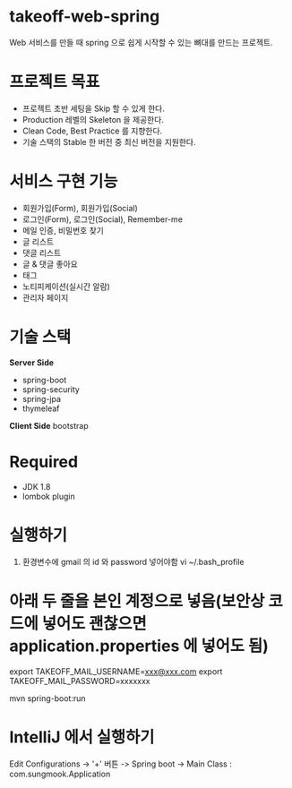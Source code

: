# takeoff-web-spring
Web 서비스를 만들 때 spring 으로 쉽게 시작할 수 있는 뼈대를 만드는 프로젝트. 

# 프로젝트 목표
- 프로젝트 초반 세팅을 Skip 할 수 있게 한다.
- Production 레벨의 Skeleton 을 제공한다.
- Clean Code, Best Practice 를 지향한다.
- 기술 스택의 Stable 한 버전 중 최신 버전을 지원한다.

# 서비스 구현 기능
- 회원가입(Form), 회원가입(Social)
- 로그인(Form), 로그인(Social), Remember-me
- 메일 인증, 비밀번호 찾기
- 글 리스트
- 댓글 리스트
- 글 & 댓글 좋아요
- 태그
- 노티피케이션(실시간 알람)
- 관리자 페이지


# 기술 스택
**Server Side**
- spring-boot
- spring-security
- spring-jpa
- thymeleaf

**Client Side**
bootstrap

# Required
- JDK 1.8
- lombok plugin

# 실행하기

1. 환경변수에 gmail 의 id 와 password 넣어야함
vi ~/.bash_profile

# 아래 두 줄을 본인 계정으로 넣음(보안상 코드에 넣어도 괜찮으면 application.properties 에 넣어도 됨)
export TAKEOFF_MAIL_USERNAME=xxx@xxx.com
export TAKEOFF_MAIL_PASSWORD=xxxxxxx

mvn spring-boot:run

# IntelliJ 에서 실행하기
Edit Configurations -> '+' 버튼 -> Spring boot -> Main Class : com.sungmook.Application